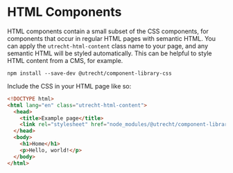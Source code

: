 <!-- @license CC0-1.0 -->

# HTML Components

HTML components contain a small subset of the CSS components, for components that occur in regular HTML pages with semantic HTML. You can apply the `utrecht-html-content` class name to your page, and any semantic HTML will be styled automatically. This can be helpful to style HTML content from a CMS, for example.

```shell
npm install --save-dev @utrecht/component-library-css
```

Include the CSS in your HTML page like so:

```html
<!DOCTYPE html>
<html lang="en" class="utrecht-html-content">
  <head>
    <title>Example page</title>
    <link rel="stylesheet" href="node_modules/@utrecht/component-library-css/dist/html.css" />
  </head>
  <body>
    <h1>Home</h1>
    <p>Hello, world!</p>
  </body>
</html>
```
